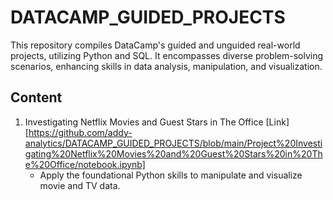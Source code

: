 # DATACAMP_GUIDED_PROJECTS
This repository compiles DataCamp's guided and unguided real-world projects, utilizing Python and SQL. It encompasses diverse problem-solving scenarios, enhancing skills in data analysis, manipulation, and visualization.

## Content
1. Investigating Netflix Movies and Guest Stars in The Office [Link][https://github.com/addy-analytics/DATACAMP_GUIDED_PROJECTS/blob/main/Project%20Investigating%20Netflix%20Movies%20and%20Guest%20Stars%20in%20The%20Office/notebook.ipynb]
   - Apply the foundational Python skills to manipulate and visualize movie and TV data.
